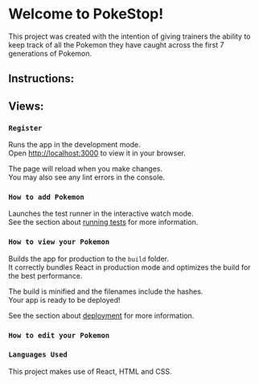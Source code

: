 # Welcome to PokeStop!

This project was created with the intention of giving trainers the ability to keep track of all the Pokemon they have caught across the first 7 generations of Pokemon.
## Instructions:


  
## Views:

### `Register`

Runs the app in the development mode.\
Open [http://localhost:3000](http://localhost:3000) to view it in your browser.

The page will reload when you make changes.\
You may also see any lint errors in the console.

### `How to add Pokemon`

Launches the test runner in the interactive watch mode.\
See the section about [running tests](https://facebook.github.io/create-react-app/docs/running-tests) for more information.

### `How to view your Pokemon`

Builds the app for production to the `build` folder.\
It correctly bundles React in production mode and optimizes the build for the best performance.

The build is minified and the filenames include the hashes.\
Your app is ready to be deployed!

See the section about [deployment](https://facebook.github.io/create-react-app/docs/deployment) for more information.

### `How to edit your Pokemon`

### `Languages Used`

This project makes use of React, HTML and CSS.

